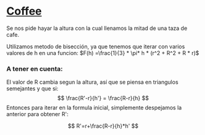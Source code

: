 # [Coffee](https://www.hackerrank.com/contests/utp-open-2018/challenges/cup-of-coffee/problem)

Se nos pide hayar la altura con la cual llenamos la mitad de una taza de cafe.

Utilizamos metodo de bisección, ya que tenemos que iterar con varios valores de h en una funcion: $F(h) =\frac{1}{3} * \pi* h * (r^2 + R^2 + R * r)$

### A tener en cuenta:
El valor de R cambia segun la altura, así que se piensa en triangulos semejantes y que si:
$$
\frac{R'-r}{h'} = \frac{R-r}{h}
$$
Entonces para iterar en la formula inicial, simplemente despejamos la anterior para obtener R':

$$
R'=r+\frac{R-r}{h}*h'
$$

